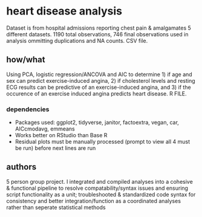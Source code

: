 
# heart disease analysis

Dataset is from hospital admissions reporting chest pain & amalgamates 5 different datasets. 1190 total observations, 746 final observations used in analysis ommitting duplications and NA counts. CSV file. 

## how/what 

Using PCA, logistic regression/ANCOVA and AIC to determine 1) if age and sex can predict exercise-induced angina, 2) if cholesterol levels and resting ECG results can be predictive of an exercise-induced angina, and 3) if the occurence of an exercise induced angina predicts heart disease. R FILE. 

### dependencies

* Packages used: ggplot2, tidyverse, janitor, factoextra, vegan, car, AICcmodavg, emmeans
* Works better on RStudio than Base R
* Residual plots must be manually processed (prompt to view all 4 must be run) before next lines are run  

## authors

5 person group project. I integrated and compiled analyses into a cohesive & functional pipeline to resolve compatability/syntax issues and ensuring script functionality as a unit; troubleshooted & standardized code syntax for consistency and better integration/function as a coordinated analyses rather than seperate statistical methods 
